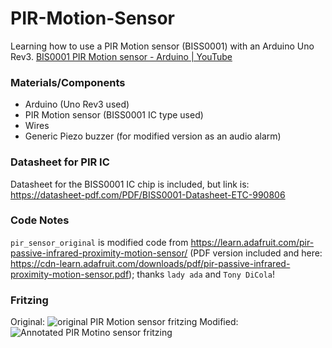 # PIR-Motion-Sensor
Learning how to use a PIR Motion sensor (BISS0001) with an Arduino Uno Rev3.
[BIS0001 PIR Motion sensor - Arduino | YouTube](https://www.youtube.com/watch?v=OfII7iY5S7A)

### Materials/Components
- Arduino (Uno Rev3 used)
- PIR Motion sensor (BISS0001 IC type used)
- Wires
- Generic Piezo buzzer (for modified version as an audio alarm)

### Datasheet for PIR IC
Datasheet for the BISS0001 IC chip is included, but link is: https://datasheet-pdf.com/PDF/BISS0001-Datasheet-ETC-990806

### Code Notes
`pir_sensor_original` is modified code from https://learn.adafruit.com/pir-passive-infrared-proximity-motion-sensor/ (PDF version included and here: https://cdn-learn.adafruit.com/downloads/pdf/pir-passive-infrared-proximity-motion-sensor.pdf); thanks `lady ada` and `Tony DiCola`!

### Fritzing
Original: ![original PIR Motion sensor fritzing](https://user-images.githubusercontent.com/115848968/223010617-062b6e08-7660-4d50-b427-2d8c75b99b49.png)
Modified: ![Annotated PIR Motino sensor fritzing](https://user-images.githubusercontent.com/115848968/223894265-88d7c8ee-cd7f-4601-86f3-bab1e84ea9b7.png)
